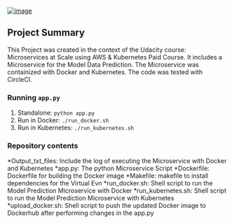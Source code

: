 [![image](https://user-images.githubusercontent.com/78418481/190399319-f69d0bd0-33c8-401c-af68-84433f98cf64.png)
](https://app.circleci.com/pipelines/github/athinastergiou/udacity-project/7/workflows/ae8b35c7-dfd6-47e2-9fc8-a3ad8eb5ac88)
## Project Summary

This Project was created  in the context  of the Udacity course: Microservices at Scale using AWS & Kubernetes Paid Course. 
It includes a Microservice for the Model Data Prediction. The Microservice was containized with Docker and Kubernetes. The code was tested with CircleCI.



### Running `app.py`

1. Standalone:  `python app.py`
2. Run in Docker:  `./run_docker.sh`
3. Run in Kubernetes:  `./run_kubernetes.sh`

### Repository contents 

*Output_txt_files: Include the log of executing the Microservice with Docker and Kubernetes 
*app.py: The python Microservice Script 
*Dockerfile:  Dockerfile for building the Docker image 
*Makefile: makefile to install  dependencies for the Virtual Evn
*run_docker.sh: Shell script to run the Model Prediction Microservice with Docker 
*run_kubernetes.sh: Shell script to run the Model Prediction Microservice with Kubernetes 
*upload_docker.sh: Shell script to push the updated Docker image to Dockerhub after performing changes in the app.py
